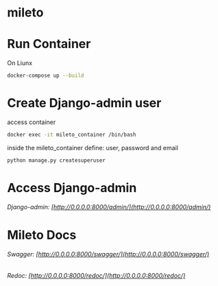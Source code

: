 # mileto

# Run Container 

On Liunx
```sh
docker-compose up --build
```

# Create Django-admin user
access container
```sh
docker exec -it mileto_container /bin/bash
```
inside the mileto_container define: user, password and email 
```sh
python manage.py createsuperuser
```

# Access Django-admin
###### Django-admin: [http://0.0.0.0:8000/admin/](http://0.0.0.0:8000/admin/)

# Mileto Docs
###### Swagger: [http://0.0.0.0:8000/swagger/](http://0.0.0.0:8000/swagger/)
###### Redoc: [http://0.0.0.0:8000/redoc/](http://0.0.0.0:8000/redoc/)